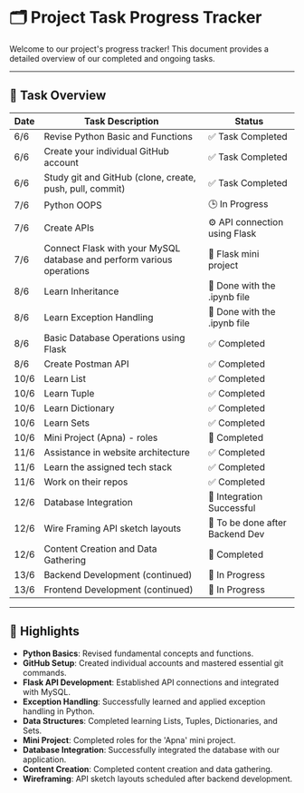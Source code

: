 # 🗂️ Project Task Progress Tracker

Welcome to our project's progress tracker! This document provides a detailed overview of our completed and ongoing tasks.

---

## 📅 Task Overview

| Date   | Task Description                                                                                      | Status                          |
|--------|-------------------------------------------------------------------------------------------------------|---------------------------------|
| 6/6    | Revise Python Basic and Functions                                                                     | ✅ Task Completed               |
| 6/6    | Create your individual GitHub account                                                                 | ✅ Task Completed               |
| 6/6    | Study git and GitHub (clone, create, push, pull, commit)                                              | ✅ Task Completed               |
| 7/6    | Python OOPS                                                                                           | 🕒 In Progress                  |
| 7/6    | Create APIs                                                                                           | ⚙️ API connection using Flask   |
| 7/6    | Connect Flask with your MySQL database and perform various operations                                 | 🔧 Flask mini project           |
| 8/6    | Learn Inheritance                                                                                     | 📜 Done with the .ipynb file    |
| 8/6    | Learn Exception Handling                                                                              | 📜 Done with the .ipynb file    |
| 8/6    | Basic Database Operations using Flask                                                                 | ✅ Completed                    |
| 8/6    | Create Postman API                                                                                    | ✅ Completed                    |
| 10/6   | Learn List                                                                                            | ✅ Completed                    |
| 10/6   | Learn Tuple                                                                                           | ✅ Completed                    |
| 10/6   | Learn Dictionary                                                                                      | ✅ Completed                    |
| 10/6   | Learn Sets                                                                                            | ✅ Completed                    |
| 10/6   | Mini Project (Apna) - roles                                                                           | 🎉 Completed                    |
| 11/6   | Assistance in website architecture                                                                    | ✅ Completed                    |
| 11/6   | Learn the assigned tech stack                                                                         | ✅ Completed                    |
| 11/6   | Work on their repos                                                                                   | ✅ Completed                    |
| 12/6   | Database Integration                                                                                  | 🎯 Integration Successful       |
| 12/6   | Wire Framing API sketch layouts                                                                       | 📐 To be done after Backend Dev |
| 12/6   | Content Creation and Data Gathering                                                                   | 📝 Completed                    |
| 13/6   | Backend Development (continued)                                                                       | 🔄 In Progress                  |
| 13/6   | Frontend Development (continued)                                                                      | 🔄 In Progress                  |

---

## 🌟 Highlights

- **Python Basics**: Revised fundamental concepts and functions.
- **GitHub Setup**: Created individual accounts and mastered essential git commands.
- **Flask API Development**: Established API connections and integrated with MySQL.
- **Exception Handling**: Successfully learned and applied exception handling in Python.
- **Data Structures**: Completed learning Lists, Tuples, Dictionaries, and Sets.
- **Mini Project**: Completed roles for the 'Apna' mini project.
- **Database Integration**: Successfully integrated the database with our application.
- **Content Creation**: Completed content creation and data gathering.
- **Wireframing**: API sketch layouts scheduled after backend development.

